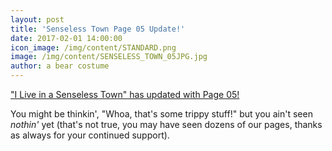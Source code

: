 ```yaml
---
layout: post
title: 'Senseless Town Page 05 Update!'
date: 2017-02-01 14:00:00
icon_image: /img/content/STANDARD.png
image: /img/content/SENSELESS_TOWN_05JPG.jpg
author: a bear costume
---
```



["I Live in a Senseless Town" has updated with Page 05!](/comics/desperate+times_06/)

You might be thinkin', "Whoa, that's some trippy stuff!" but you ain't seen *nothin'* yet (that's not true, you may have seen dozens of our pages, thanks as always for your continued support).